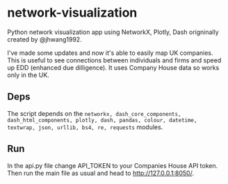 # network-visualization
Python network visualization app using NetworkX, Plotly, Dash origninally created by @jhwang1992.

I've made some updates and now it's able to easily map UK companies. This is useful to see connections between individuals and firms and speed up EDD (enhanced due dilligence). It uses Company House data so works only in the UK.

## Deps
The script depends on the `networkx, dash_core_components, dash_html_components, plotly, dash, pandas, colour, datetime, textwrap, json, urllib, bs4, re, requests` modules.

## Run

In the api.py file change API_TOKEN to your Companies House API token. Then run the main file as usual and head to http://127.0.0.1:8050/.
